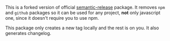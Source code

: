 This is a forked version of official [semantic-release](https://google.com) package. 
It removes `npm` and `github` packages so it can be used for any project, **not** only javascript one, since it doesn't require you to use npm.

This package only creates a new tag locally and the rest is on you. It also generates changelog.
